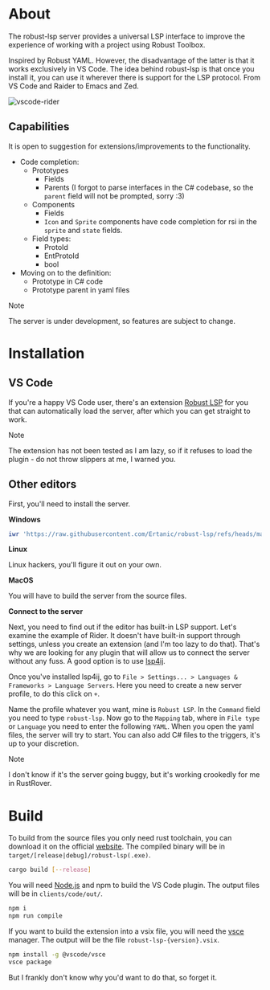 # About

The robust-lsp server provides a universal LSP interface to improve the experience of working with a project using Robust Toolbox.

Inspired by Robust YAML. However, the disadvantage of the latter is that it works exclusively in VS Code. The idea behind robust-lsp is that once you install it, you can use it wherever there is support for the LSP protocol. From VS Code and Raider to Emacs and Zed.

![vscode-rider](https://github.com/user-attachments/assets/132d1ebb-bbcc-40ae-bd3e-67df4f9fe434)

## Capabilities

It is open to suggestion for extensions/improvements to the functionality.

* Code completion:
    * Prototypes
        * Fields
        * Parents (I forgot to parse interfaces in the C# codebase, so the `parent` field will not be prompted, sorry :3)
    * Components
        * Fields
        * `Icon` and `Sprite` components have code completion for rsi in the `sprite` and `state` fields.
    * Field types:
        * ProtoId
        * EntProtoId
        * bool
* Moving on to the definition:
    * Prototype in C# code
    * Prototype parent in yaml files

> [!NOTE]
> The server is under development, so features are subject to change.

# Installation

## VS Code

If you're a happy VS Code user, there's an extension [Robust LSP](https://marketplace.visualstudio.com/items?itemName=Ertanic.robust-lsp) for you that can automatically load the server, after which you can get straight to work.

> [!NOTE]
> The extension has not been tested as I am lazy, so if it refuses to load the plugin - do not throw slippers at me, I warned you.

## Other editors

First, you'll need to install the server. 

**Windows**

```powershell
iwr 'https://raw.githubusercontent.com/Ertanic/robust-lsp/refs/heads/main/scripts/install.ps1' | iex
```

**Linux**

Linux hackers, you'll figure it out on your own.

**MacOS**

You will have to build the server from the source files.

**Connect to the server**

Next, you need to find out if the editor has built-in LSP support. Let's examine the example of Rider. It doesn't have built-in support through settings, unless you create an extension (and I'm too lazy to do that). That's why we are looking for any plugin that will allow us to connect the server without any fuss. A good option is to use [lsp4ij](https://github.com/redhat-developer/lsp4ij).

Once you've installed lsp4ij, go to `File > Settings... > Languages & Frameworks > Language Servers`. Here you need to create a new server profile, to do this click on `+`.

Name the profile whatever you want, mine is `Robust LSP`. In the `Command` field you need to type `robust-lsp`. Now go to the `Mapping` tab, where in `File type` or `Language` you need to enter the following `YAML`. When you open the yaml files, the server will try to start. You can also add C# files to the triggers, it's up to your discretion.

> [!NOTE]
> I don't know if it's the server going buggy, but it's working crookedly for me in RustRover.

# Build

To build from the source files you only need rust toolchain, you can download it on the official [website](https://www.rust-lang.org/). The compiled binary will be in `target/[release|debug]/robust-lsp(.exe)`.

```bash
cargo build [--release]
```

You will need [Node.js](https://nodejs.org/en) and npm to build the VS Code plugin. The output files will be in `clients/code/out/`.

```bash
npm i
npm run compile
```

If you want to build the extension into a vsix file, you will need the [vsce](https://github.com/microsoft/vscode-vsce) manager. The output will be the file `robust-lsp-{version}.vsix`.

```bash
npm install -g @vscode/vsce
vsce package
```

But I frankly don't know why you'd want to do that, so forget it.